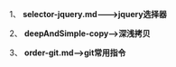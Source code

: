 1、 **selector-jquery.md--->jquery选择器**

2、 **deepAndSimple-copy-->深浅拷贝**

3、 **order-git.md-->git常用指令**
